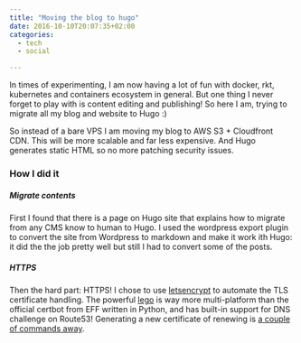 ```yaml
---
title: "Moving the blog to hugo"
date: 2016-10-10T20:07:35+02:00
categories:
  - tech
  - social

---
```

In times of experimenting, I am now having a lot of fun with docker, rkt, kubernetes and containers ecosystem in general. But one thing I never forget to play with is content editing and publishing! So here I am, trying to migrate all my blog and website to Hugo :)

So instead of a bare VPS I am moving my blog to AWS S3 + Cloudfront CDN. This will be more scalable and far less expensive. And Hugo generates static HTML so no more patching security issues.

### How I did it

##### Migrate contents
First I found that there is a page on Hugo site that explains how to migrate from any CMS know to human to Hugo. I used the wordpress export plugin to convert the site from Wordpress to markdown and make it work ith Hugo: it did the the job pretty well but still I had to convert some of the posts.

##### HTTPS
Then the hard part: HTTPS! I chose to use [letsencrypt](http://letsencrypt.org "lestencrypt") to automate the TLS certificate handling. The powerful [lego](https://github.com/xenolf/lego "lego") is way more multi-platform than the official certbot from EFF written in Python, and has built-in support for DNS challenge on Route53! Generating a new certificate of renewing is [a couple of commands away](https://gist.github.com/inge4pres/597bb9350ff3e9cc43ecb476a10e636b "gist").  